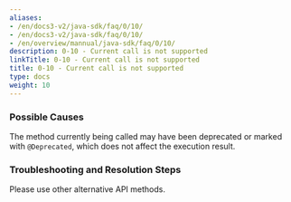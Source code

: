 ```yaml
---
aliases:
- /en/docs3-v2/java-sdk/faq/0/10/
- /en/docs3-v2/java-sdk/faq/0/10/
- /en/overview/mannual/java-sdk/faq/0/10/
description: 0-10 - Current call is not supported
linkTitle: 0-10 - Current call is not supported
title: 0-10 - Current call is not supported
type: docs
weight: 10
---
```




### Possible Causes

The method currently being called may have been deprecated or marked with `@Deprecated`, which does not affect the execution result.

### Troubleshooting and Resolution Steps

Please use other alternative API methods.

